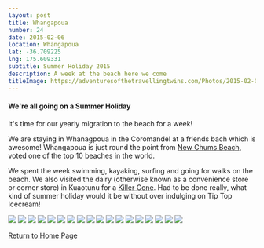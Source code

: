 ```yaml
---
layout: post
title: Whangapoua
number: 24
date: 2015-02-06
location: Whangapoua
lat: -36.709225
lng: 175.609331
subtitle: Summer Holiday 2015
description: A week at the beach here we come
titleImage: https://adventuresofthetravellingtwins.com/Photos/2015-02-06-Whangapoua/cover-min.JPG
---
```


<h4>We're all going on a Summer Holiday</h4>

It's time for our yearly migration to the beach for a week!

We are staying in Whanagpoua in the Coromandel at a friends bach which is awesome!
Whangapoua is just round the point from <a target="_blank" href="https://www.thecoromandel.com/explore/listing/new-chums">New Chums Beach</a>, voted one of the top 10 beaches in the world. 

We spent the week swimming, kayaking, surfing and going for walks on the beach. We also visited the dairy (otherwise known as a convenience store or corner store) in Kuaotunu for a <a target="_blank" href="https://www.localist.co.nz/l/uekkvk">Killer Cone</a>. 
Had to be done really, what kind of summer holiday would it be without over indulging on Tip Top Icecream!

<img src="https://adventuresofthetravellingtwins.com/Photos/2015-02-06-Whangapoua/day11-min.jpg" class="image1">
<img src="https://adventuresofthetravellingtwins.com/Photos/2015-02-06-Whangapoua/day12-min.jpg" class="image1">
<img src="https://adventuresofthetravellingtwins.com/Photos/2015-02-06-Whangapoua/day13-min.jpg" class="image1">
<img src="https://adventuresofthetravellingtwins.com/Photos/2015-02-06-Whangapoua/day14-min.jpg" class="image1">
<img src="https://adventuresofthetravellingtwins.com/Photos/2015-02-06-Whangapoua/day15-min.jpg" class="image1">
<img src="https://adventuresofthetravellingtwins.com/Photos/2015-02-06-Whangapoua/day16-min.jpg" class="image1">
<img src="https://adventuresofthetravellingtwins.com/Photos/2015-02-06-Whangapoua/day17-min.jpg" class="image1">
<img src="https://adventuresofthetravellingtwins.com/Photos/2015-02-06-Whangapoua/day18-min.jpg" class="image1">
<img src="https://adventuresofthetravellingtwins.com/Photos/2015-02-06-Whangapoua/day19-min.jpg" class="image1">
<img src="https://adventuresofthetravellingtwins.com/Photos/2015-02-06-Whangapoua/day21-min.jpg" class="image1">
<img src="https://adventuresofthetravellingtwins.com/Photos/2015-02-06-Whangapoua/day22-min.jpg" class="image1">
<img src="https://adventuresofthetravellingtwins.com/Photos/2015-02-06-Whangapoua/day23-min.jpg" class="image1">
<img src="https://adventuresofthetravellingtwins.com/Photos/2015-02-06-Whangapoua/day24-min.jpg" class="image1">
<img src="https://adventuresofthetravellingtwins.com/Photos/2015-02-06-Whangapoua/day25-min.jpg" class="image1">
<img src="https://adventuresofthetravellingtwins.com/Photos/2015-02-06-Whangapoua/day26-min.jpg" class="image1">
<img src="https://adventuresofthetravellingtwins.com/Photos/2015-02-06-Whangapoua/day27-min.jpg" class="image1">
<img src="https://adventuresofthetravellingtwins.com/Photos/2015-02-06-Whangapoua/day28-min.jpg" class="image1">
<img src="https://adventuresofthetravellingtwins.com/Photos/2015-02-06-Whangapoua/day29-min.jpg" class="image1">

<a href="https://adventuresofthetravellingtwins.com/">Return to Home Page</a>
